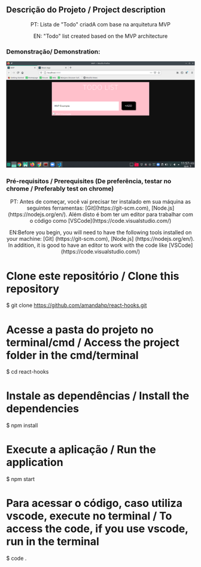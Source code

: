 ## Descrição do Projeto / Project description
<p align="center"> PT: Lista de "Todo" criadA com base na arquitetura MVP </p>
<p align="center"> EN: "Todo" list created based on the MVP architecture </p>

### Demonstração/ Demonstration: 
<img src="src/utils/example/example/example.png" alt="demonstration"></img>

### Pré-requisitos / Prerequisites (De preferência, testar no chrome / Preferably test on chrome)
<p align="center"> PT: Antes de começar, você vai precisar ter instalado em sua máquina as seguintes ferramentas:
[Git](https://git-scm.com), [Node.js](https://nodejs.org/en/). 
Além disto é bom ter um editor para trabalhar com o código como [VSCode](https://code.visualstudio.com/)  </p>
<p align="center"> EN:Before you begin, you will need to have the following tools installed on your machine:
[Git] (https://git-scm.com), [Node.js] (https://nodejs.org/en/).
In addition, it is good to have an editor to work with the code like [VSCode] (https://code.visualstudio.com/)
</p>

# Clone este repositório / Clone this repository
$ git clone <https://github.com/amandahp/react-hooks.git>

# Acesse a pasta do projeto no terminal/cmd / Access the project folder in the  cmd/terminal
$ cd react-hooks

# Instale as dependências / Install the dependencies
$ npm install

# Execute a aplicação / Run the application
$ npm start

# Para acessar o código, caso utiliza vscode, execute no terminal / To access the code, if you use vscode, run in the terminal
$ code .
